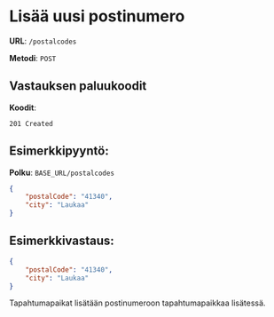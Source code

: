 # Lisää uusi postinumero

**URL**: `/postalcodes`

**Metodi**: `POST`

## Vastauksen paluukoodit

**Koodit**:

`201 Created`

## Esimerkkipyyntö:

**Polku**: `BASE_URL/postalcodes`

```json
{
    "postalCode": "41340",
    "city": "Laukaa"
}
```

## Esimerkkivastaus:

```json
{
    "postalCode": "41340",
    "city": "Laukaa"
}
```

Tapahtumapaikat lisätään postinumeroon tapahtumapaikkaa lisätessä.

